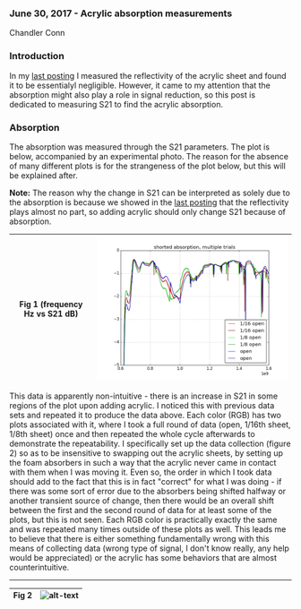 ### June 30, 2017 - Acrylic absorption measurements

Chandler Conn

### Introduction

In my [last posting](../20170628_Acrylic/index.md) I measured the reflectivity of the acrylic sheet and found it to be essentialyl negligible. However, it came to my attention that the absorption might also play a role in signal reduction, so this post is dedicated to measuring S21 to find the acrylic absorption.

### Absorption

The absorption was measured through the S21 parameters. The plot is below, accompanied by an experimental photo. The reason for the absence of many different plots is for the strangeness of the plot below, but this will be explained after. 

**Note:** The reason why the change in S21 can be interpreted as solely due to the absorption is because we showed in the [last posting](../20170628_Acrylic/index.md) that the reflectivity plays almost no part, so adding acrylic should only change S21 because of absorption.

|Fig 1 (frequency Hz vs S21 dB)|![alt-text](../20170630_acrylic_absorption/absorption.png)|
|:---:|:---:|

This data is apparently non-intuitive - there is an increase in S21 in some regions of the plot upon adding acrylic. I noticed this with previous data sets and repeated it to produce the data above. Each color (RGB) has two plots associated with it, where I took a full round of data (open, 1/16th sheet, 1/8th sheet) once and then repeated the whole cycle afterwards to demonstrate the repeatability. I specifically set up the data collection (figure 2) so as to be insensitive to swapping out the acrylic sheets, by setting up the foam absorbers in such a way that the acrylic never came in contact with them when I was moving it. Even so, the order in which I took data should add to the fact that this is in fact "correct" for what I was doing - if there was some sort of error due to the absorbers being shifted halfway or another transient source of change, then there would be an overall shift between the first and the second round of data for at least some of the plots, but this is not seen. Each RGB color is practically exactly the same and was repeated many times outside of these plots as well. This leads me to believe that there is either something fundamentally wrong with this means of collecting data (wrong type of signal, I don't know really, any help would be appreciated) or the acrylic has some behaviors that are almost counterintuitive. 

--------------------
|Fig 2|![alt-text](../20170630_acrylic_absorption/20170630_163733.jpg)|
|:---:|:---:|

